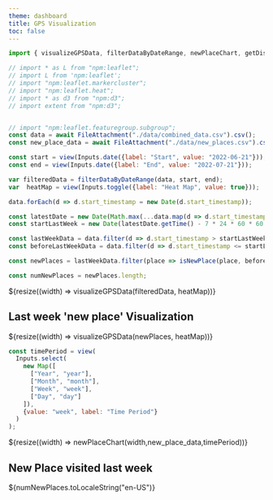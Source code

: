 ```yaml
---
theme: dashboard
title: GPS Visualization 
toc: false
---
```



<style>
  .my-cluster-icon {
    width: 40px;
    height: 40px;
    border: 2px solid #ffffff;
    border-radius: 50%;
    background: rgba(255, 255, 255, 0.6); /* Lightly transparent white background */
    color: #000; /* Text color changed to black */
    text-align: center;
    line-height: 40px; /* Same as the icon height */
    font-size: 16px; /* Adjust font size as needed */
    font-weight: bold;
    text-shadow: 0 0 3px #fff; /* White text shadow */
  }
</style>

```js
import { visualizeGPSData, filterDataByDateRange, newPlaceChart, getDistance, isNewPlace } from "./components/charts.js";


```
```js
// import * as L from "npm:leaflet";
// import L from 'npm:leaflet';
// import "npm:leaflet.markercluster";
// import "npm:leaflet.heat";
// import * as d3 from "npm:d3";
// import extent from "npm:d3";


// import "npm:leaflet.featuregroup.subgroup";
const data = await FileAttachment("./data/combined_data.csv").csv();
const new_place_data = await FileAttachment("./data/new_places.csv").csv();

const start = view(Inputs.date({label: "Start", value: "2022-06-21"}));
const end = view(Inputs.date({label: "End", value: "2022-07-21"}));


```





```js
var filteredData = filterDataByDateRange(data, start, end);
var  heatMap = view(Inputs.toggle({label: "Heat Map", value: true}));

```

```js
data.forEach(d => d.start_timestamp = new Date(d.start_timestamp)); 

const latestDate = new Date(Math.max(...data.map(d => d.start_timestamp.getTime())));
const startLastWeek = new Date(latestDate.getTime() - 7 * 24 * 60 * 60 * 1000);

const lastWeekData = data.filter(d => d.start_timestamp > startLastWeek);
const beforeLastWeekData = data.filter(d => d.start_timestamp <= startLastWeek);

const newPlaces = lastWeekData.filter(place => isNewPlace(place, beforeLastWeekData));

const numNewPlaces = newPlaces.length;


```

<div class="grid grid-cols-1">
  <div class="card">
    ${resize((width) => visualizeGPSData(filteredData, heatMap))}
  </div>
</div>



## Last week 'new place' Visualization



<div class="grid grid-cols-1">
  <div class="card">
    ${resize((width) => visualizeGPSData(newPlaces, heatMap))}
  </div>
</div>

```js
const timePeriod = view(
  Inputs.select(
    new Map([
      ["Year", "year"],
      ["Month", "month"],
      ["Week", "week"],
      ["Day", "day"]
    ]),
    {value: "week", label: "Time Period"}
  )
);
```

<div class="grid grid-cols-1">
  <div class="card">
    ${resize((width) => newPlaceChart(width,new_place_data,timePeriod))}
  </div>
</div>
    


<div class="grid grid-cols-1">
<div class="card">
  <h2>New Place visited last week </h2>
  <span class="big">${numNewPlaces.toLocaleString("en-US")}</span>
</div>

</div>